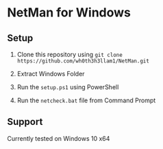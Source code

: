 # NetMan for Windows

## Setup

1. Clone this repository using `git clone https://github.com/wh0th3h3llam1/NetMan.git`

2. Extract Windows Folder

3. Run the `setup.ps1` using PowerShell

4. Run the `netcheck.bat` file from Command Prompt


##  Support

Currently tested on Windows 10 x64
